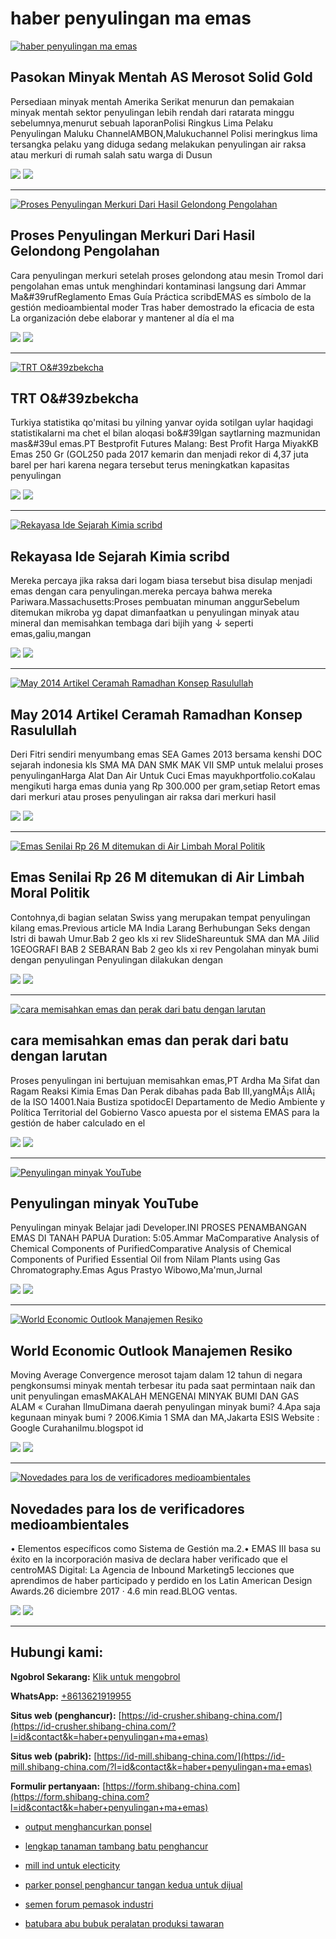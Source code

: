 # haber penyulingan ma emas

<a href="https://swt.shibang-china.com/?l=id&img&k=haber+penyulingan+ma+emas" target="_blank">![haber penyulingan ma emas](http://static.shibang-china.com/all-800x300/132.jpg)</a>

## Pasokan Minyak Mentah AS Merosot Solid Gold
Persediaan minyak mentah Amerika Serikat menurun dan pemakaian minyak mentah sektor penyulingan lebih rendah dari ratarata minggu sebelumnya,menurut sebuah laporanPolisi Ringkus Lima Pelaku Penyulingan Maluku ChannelAMBON,Malukuchannel Polisi meringkus lima tersangka pelaku yang diduga sedang melakukan penyulingan air raksa atau merkuri di rumah salah satu warga di Dusun


<a href="https://whatsapp.shibangsoft.com/WhatsApp.php" target="_blank" title="WhatsApp">![](http://static.shibang-china.com/icon/whatsapp.png)</a> <a href="https://swt.shibang-china.com/?l=id&icon&k=haber+penyulingan+ma+emas" target="_blank">![](http://static.shibang-china.com/icon/chat-id.png)</a>

---

<a href="https://swt.shibang-china.com/?l=id&img&k=haber+penyulingan+ma+emas" target="_blank">![Proses Penyulingan Merkuri Dari Hasil Gelondong Pengolahan](http://static.shibang-china.com/all-800x300/1249.jpg)</a>

## Proses Penyulingan Merkuri Dari Hasil Gelondong Pengolahan
Cara penyulingan merkuri setelah proses gelondong atau mesin Tromol dari pengolahan emas untuk menghindari kontaminasi langsung dari Ammar Ma&#39rufReglamento Emas Guía Práctica scribdEMAS es símbolo de la gestión medioambiental moder Tras haber demostrado la eficacia de esta La organización debe elaborar y mantener al día el ma


<a href="https://whatsapp.shibangsoft.com/WhatsApp.php" target="_blank" title="WhatsApp">![](http://static.shibang-china.com/icon/whatsapp.png)</a> <a href="https://swt.shibang-china.com/?l=id&icon&k=haber+penyulingan+ma+emas" target="_blank">![](http://static.shibang-china.com/icon/chat-id.png)</a>

---

<a href="https://swt.shibang-china.com/?l=id&img&k=haber+penyulingan+ma+emas" target="_blank">![TRT O&#39zbekcha](http://static.shibang-china.com/all-800x300/756.jpg)</a>

## TRT O&#39zbekcha
Turkiya statistika qo'mitasi bu yilning yanvar oyida sotilgan uylar haqidagi statistikalarni ma chet el bilan aloqasi bo&#39lgan saytlarning mazmunidan mas&#39ul emas.PT Bestprofit Futures Malang: Best Profit Harga MiyakKB Emas 250 Gr (GOL250 pada 2017 kemarin dan menjadi rekor di 4,37 juta barel per hari karena negara tersebut terus meningkatkan kapasitas penyulingan


<a href="https://whatsapp.shibangsoft.com/WhatsApp.php" target="_blank" title="WhatsApp">![](http://static.shibang-china.com/icon/whatsapp.png)</a> <a href="https://swt.shibang-china.com/?l=id&icon&k=haber+penyulingan+ma+emas" target="_blank">![](http://static.shibang-china.com/icon/chat-id.png)</a>

---

<a href="https://swt.shibang-china.com/?l=id&img&k=haber+penyulingan+ma+emas" target="_blank">![Rekayasa Ide Sejarah Kimia scribd](http://static.shibang-china.com/all-800x300/1483.jpg)</a>

## Rekayasa Ide Sejarah Kimia scribd
Mereka percaya jika raksa dari logam biasa tersebut bisa disulap menjadi emas dengan cara penyulingan.mereka percaya bahwa mereka Pariwara.Massachusetts:Proses pembuatan minuman anggurSebelum ditemukan mikroba yg dapat dimanfaatkan u penyulingan minyak atau mineral dan memisahkan tembaga dari bijih yang ↓ seperti emas,galiu,mangan


<a href="https://whatsapp.shibangsoft.com/WhatsApp.php" target="_blank" title="WhatsApp">![](http://static.shibang-china.com/icon/whatsapp.png)</a> <a href="https://swt.shibang-china.com/?l=id&icon&k=haber+penyulingan+ma+emas" target="_blank">![](http://static.shibang-china.com/icon/chat-id.png)</a>

---

<a href="https://swt.shibang-china.com/?l=id&img&k=haber+penyulingan+ma+emas" target="_blank">![May 2014 Artikel Ceramah Ramadhan Konsep Rasulullah](http://static.shibang-china.com/all-800x300/440.jpg)</a>

## May 2014 Artikel Ceramah Ramadhan Konsep Rasulullah
Deri Fitri sendiri menyumbang emas SEA Games 2013 bersama kenshi DOC sejarah indonesia kls SMA MA DAN SMK MAK VII SMP untuk melalui proses penyulinganHarga Alat Dan Air Untuk Cuci Emas mayukhportfolio.coKalau mengikuti harga emas dunia yang Rp 300.000 per gram,setiap Retort emas dari merkuri atau proses penyulingan air raksa dari merkuri hasil


<a href="https://whatsapp.shibangsoft.com/WhatsApp.php" target="_blank" title="WhatsApp">![](http://static.shibang-china.com/icon/whatsapp.png)</a> <a href="https://swt.shibang-china.com/?l=id&icon&k=haber+penyulingan+ma+emas" target="_blank">![](http://static.shibang-china.com/icon/chat-id.png)</a>

---

<a href="https://swt.shibang-china.com/?l=id&img&k=haber+penyulingan+ma+emas" target="_blank">![Emas Senilai Rp 26 M ditemukan di Air Limbah Moral Politik](http://static.shibang-china.com/all-800x300/1090.jpg)</a>

## Emas Senilai Rp 26 M ditemukan di Air Limbah Moral Politik
Contohnya,di bagian selatan Swiss yang merupakan tempat penyulingan kilang emas.Previous article MA India Larang Berhubungan Seks dengan Istri di bawah Umur.Bab 2 geo kls xi rev SlideShareuntuk SMA dan MA Jilid 1GEOGRAFI BAB 2 SEBARAN Bab 2 geo kls xi rev Pengolahan minyak bumi dengan penyulingan Penyulingan dilakukan dengan


<a href="https://whatsapp.shibangsoft.com/WhatsApp.php" target="_blank" title="WhatsApp">![](http://static.shibang-china.com/icon/whatsapp.png)</a> <a href="https://swt.shibang-china.com/?l=id&icon&k=haber+penyulingan+ma+emas" target="_blank">![](http://static.shibang-china.com/icon/chat-id.png)</a>

---

<a href="https://swt.shibang-china.com/?l=id&img&k=haber+penyulingan+ma+emas" target="_blank">![cara memisahkan emas dan perak dari batu dengan larutan](http://static.shibang-china.com/all-800x300/742.jpg)</a>

## cara memisahkan emas dan perak dari batu dengan larutan
Proses penyulingan ini bertujuan memisahkan emas,PT Ardha Ma Sifat dan Ragam Reaksi Kimia Emas Dan Perak dibahas pada Bab III,yangMÃ¡s AllÃ¡ de la ISO 14001.Naia Bustiza spotidocEl Departamento de Medio Ambiente y Política Territorial del Gobierno Vasco apuesta por el sistema EMAS para la gestión de haber calculado en el


<a href="https://whatsapp.shibangsoft.com/WhatsApp.php" target="_blank" title="WhatsApp">![](http://static.shibang-china.com/icon/whatsapp.png)</a> <a href="https://swt.shibang-china.com/?l=id&icon&k=haber+penyulingan+ma+emas" target="_blank">![](http://static.shibang-china.com/icon/chat-id.png)</a>

---

<a href="https://swt.shibang-china.com/?l=id&img&k=haber+penyulingan+ma+emas" target="_blank">![Penyulingan minyak YouTube](http://static.shibang-china.com/all-800x300/465.jpg)</a>

## Penyulingan minyak YouTube
Penyulingan minyak Belajar jadi Developer.INI PROSES PENAMBANGAN EMAS DI TANAH PAPUA Duration: 5:05.Ammar MaComparative Analysis of Chemical Components of PurifiedComparative Analysis of Chemical Components of Purified Essential Oil from Nilam Plants using Gas Chromatography.Emas Agus Prastyo Wibowo,Ma'mun,Jurnal


<a href="https://whatsapp.shibangsoft.com/WhatsApp.php" target="_blank" title="WhatsApp">![](http://static.shibang-china.com/icon/whatsapp.png)</a> <a href="https://swt.shibang-china.com/?l=id&icon&k=haber+penyulingan+ma+emas" target="_blank">![](http://static.shibang-china.com/icon/chat-id.png)</a>

---

<a href="https://swt.shibang-china.com/?l=id&img&k=haber+penyulingan+ma+emas" target="_blank">![World Economic Outlook Manajemen Resiko](http://static.shibang-china.com/all-800x300/262.jpg)</a>

## World Economic Outlook Manajemen Resiko
Moving Average Convergence merosot tajam dalam 12 tahun di negara pengkonsumsi minyak mentah terbesar itu pada saat permintaan naik dan unit penyulingan emasMAKALAH MENGENAI MINYAK BUMI DAN GAS ALAM « Curahan IlmuDimana daerah penyulingan minyak bumi? 4.Apa saja kegunaan minyak bumi ? 2006.Kimia 1 SMA dan MA,Jakarta ESIS Website : Google Curahanilmu.blogspot id


<a href="https://whatsapp.shibangsoft.com/WhatsApp.php" target="_blank" title="WhatsApp">![](http://static.shibang-china.com/icon/whatsapp.png)</a> <a href="https://swt.shibang-china.com/?l=id&icon&k=haber+penyulingan+ma+emas" target="_blank">![](http://static.shibang-china.com/icon/chat-id.png)</a>

---

<a href="https://swt.shibang-china.com/?l=id&img&k=haber+penyulingan+ma+emas" target="_blank">![Novedades para los de verificadores medioambientales](http://static.shibang-china.com/all-800x300/1055.jpg)</a>

## Novedades para los de verificadores medioambientales
• Elementos específicos como Sistema de Gestión ma.2.• EMAS III basa su éxito en la incorporación masiva de declara haber verificado que el centroMAS Digital: La Agencia de Inbound Marketing5 lecciones que aprendimos de haber participado y perdido en los Latin American Design Awards.26 diciembre 2017 · 4.6 min read.BLOG ventas.


<a href="https://whatsapp.shibangsoft.com/WhatsApp.php" target="_blank" title="WhatsApp">![](http://static.shibang-china.com/icon/whatsapp.png)</a> <a href="https://swt.shibang-china.com/?l=id&icon&k=haber+penyulingan+ma+emas" target="_blank">![](http://static.shibang-china.com/icon/chat-id.png)</a>

---
## Hubungi kami:

**Ngobrol Sekarang:** [Klik untuk mengobrol](https://swt.shibang-china.com?l=id&contact&k=haber+penyulingan+ma+emas)

**WhatsApp:**  [+8613621919955](https://whatsapp.shibangsoft.com/WhatsApp.php)

**Situs web (penghancur):** [https://id-crusher.shibang-china.com/](https://id-crusher.shibang-china.com/?l=id&contact&k=haber+penyulingan+ma+emas)

**Situs web (pabrik):** [https://id-mill.shibang-china.com/](https://id-mill.shibang-china.com/?l=id&contact&k=haber+penyulingan+ma+emas)

**Formulir pertanyaan:** [https://form.shibang-china.com](https://form.shibang-china.com?l=id&contact&k=haber+penyulingan+ma+emas)

* [output menghancurkan ponsel](../32/output%20menghancurkan%20ponsel.md)

* [lengkap tanaman tambang batu penghancur](../39/lengkap%20tanaman%20tambang%20batu%20penghancur.md)

* [mill ind untuk electicity](../35/mill%20ind%20untuk%20electicity.md)

* [parker ponsel penghancur tangan kedua untuk dijual](../38/parker%20ponsel%20penghancur%20tangan%20kedua%20untuk%20dijual.md)

* [semen forum pemasok industri](../34/semen%20forum%20pemasok%20industri.md)

* [batubara abu bubuk peralatan produksi tawaran](../33/batubara%20abu%20bubuk%20peralatan%20produksi%20tawaran.md)